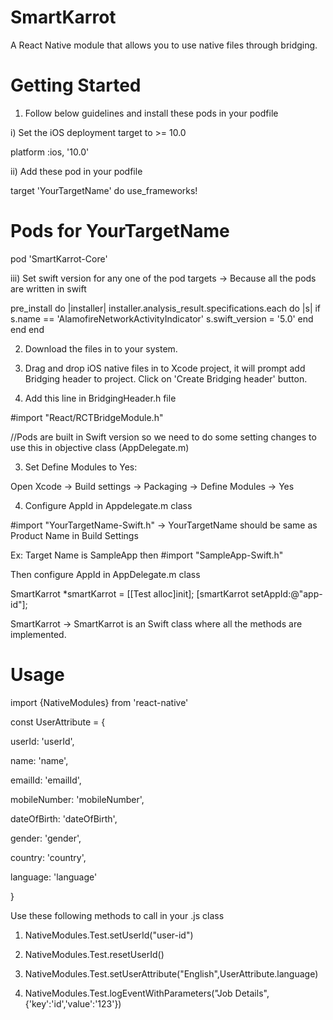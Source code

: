 # SmartKarrot

A React Native module that allows you to use native files through bridging.

# Getting Started

1) Follow below guidelines and install these pods in your podfile 

i) Set the iOS deployment target to >= 10.0

platform :ios, '10.0'

ii) Add these pod in your podfile

target 'YourTargetName' do
use_frameworks!
 # Pods for YourTargetName
pod 'SmartKarrot-Core'

iii) Set swift version for any one of the pod targets -> Because all the pods are written in swift

pre_install do |installer|
	installer.analysis_result.specifications.each do |s|
        if s.name == 'AlamofireNetworkActivityIndicator'
            s.swift_version = '5.0'
        end
    end
end

2) Download the files in to your system.

3) Drag and drop iOS native files in to Xcode project, it will prompt add Bridging header to project. Click on 'Create Bridging header' button.

3) Add this line in BridgingHeader.h file 

#import "React/RCTBridgeModule.h" 

//Pods are built in Swift version so we need to do some setting changes to use this in objective class (AppDelegate.m)

3) Set Define Modules to Yes:

Open Xcode -> Build settings -> Packaging -> Define Modules -> Yes

4) Configure AppId in Appdelegate.m class

#import "YourTargetName-Swift.h" -> YourTargetName should be same as Product Name in Build Settings

Ex: Target Name is SampleApp then #import "SampleApp-Swift.h"

Then configure AppId in AppDelegate.m class

SmartKarrot *smartKarrot = [[Test alloc]init];
  [smartKarrot setAppId:@"app-id"];
  
  SmartKarrot -> SmartKarrot is an Swift class where all the methods are implemented.

# Usage

import {NativeModules} from 'react-native'

const UserAttribute  = {

  userId: 'userId',
  
  name: 'name',
  
  emailId: 'emailId',
  
  mobileNumber: 'mobileNumber',
  
  dateOfBirth: 'dateOfBirth',
  
  gender: 'gender',
  
  country: 'country',
  
  language: 'language'
  
}

Use these following methods to call in your .js class

1) NativeModules.Test.setUserId("user-id")

2) NativeModules.Test.resetUserId()

2) NativeModules.Test.setUserAttribute("English",UserAttribute.language)

3) NativeModules.Test.logEventWithParameters("Job Details",{'key':'id','value':'123'})
